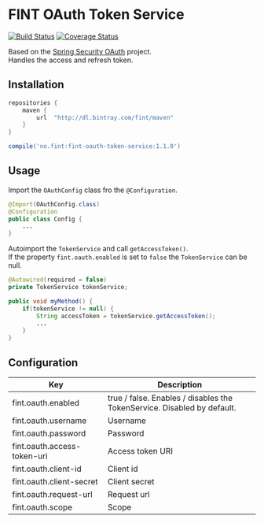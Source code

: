 # FINT OAuth Token Service

[![Build Status](https://travis-ci.org/FINTlibs/fint-oauth-token-service.svg?branch=master)](https://travis-ci.org/FINTlibs/fint-oauth-token-service)
[![Coverage Status](https://coveralls.io/repos/github/FINTlibs/fint-oauth-token-service/badge.svg?branch=master)](https://coveralls.io/github/FINTlibs/fint-oauth-token-service?branch=master)

Based on the [Spring Security OAuth](http://projects.spring.io/spring-security-oauth/) project.  
Handles the access and refresh token.


## Installation

```groovy
repositories {
    maven {
        url  "http://dl.bintray.com/fint/maven" 
    }
}

compile('no.fint:fint-oauth-token-service:1.1.0')
```

## Usage

Import the `OAuthConfig` class fro the `@Configuration`.

```java
@Import(OAuthConfig.class)
@Configuration
public class Config {
    ...
}
```

Autoimport the `TokenService` and call `getAccessToken()`.  
If the property `fint.oauth.enabled` is set to `false` the `TokenService` can be null.

```java
@Autowired(required = false)
private TokenService tokenService;

public void myMethod() {
    if(tokenService != null) {
        String accessToken = tokenService.getAccessToken();
        ...
    }
}
```

## Configuration

| Key | Description |
|-----|-------------|
| fint.oauth.enabled | true / false. Enables / disables the TokenService. Disabled by default. |
| fint.oauth.username | Username |
| fint.oauth.password | Password |
| fint.oauth.access-token-uri | Access token URI |
| fint.oauth.client-id | Client id |
| fint.oauth.client-secret | Client secret |
| fint.oauth.request-url | Request url |
| fint.oauth.scope | Scope |
